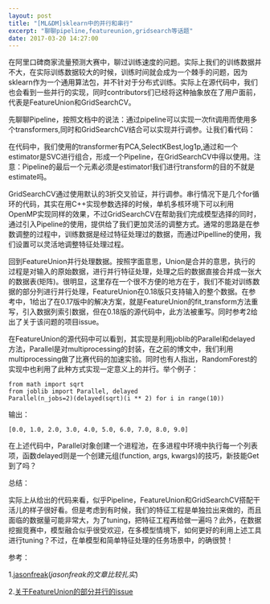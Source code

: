 ```yaml
---
layout: post
title: "[ML&DM]sklearn中的并行和串行"
excerpt: "聊聊pipeline,featureunion,gridsearch等话题"
date: 2017-03-20 14:27:00
---
```


在阿里口碑商家流量预测大赛中，聊过训练速度的问题。实际上我们的训练数据并不大，在实际训练数据较大的时候，训练时间就会成为一个棘手的问题，因为sklearn作为一个通用算法包，并不针对于分布式训练。实际上在源代码中，我们也会看到一些并行的实现，同时contributors们已经将这种抽象放在了用户面前，代表是FeatureUnion和GridSearchCV。

先聊聊Pipeline，按照文档中的说法：通过pipeline可以实现一次fit调用而使用多个transformers,同时和GridSearchCV结合可以实现并行调参。让我们看代码：

<script src="https://gist.github.com/zhpmatrix/1dde70122592d941159e1735775a990f.js"></script>

在代码中，我们使用的transformer有PCA,SelectKBest,log1p,通过和一个estimator是SVC进行组合，形成一个Pipeline，在GridSearchCV中得以使用。注意：Pipeline的最后一个元素必须是estimator!我们进行transform的目的不就是estimate吗。

GridSearchCV通过使用默认的3折交叉验证，并行调参。串行情况下是几个for循环的代码，其实在用C++实现参数选择的时候，单机多核环境下可以利用OpenMP实现同样的效果，不过GridSearchCV在帮助我们完成模型选择的同时，通过引入Pipeline的使用，提供给了我们更加灵活的调整方式。通常的思路是在参数调整的过程中，训练数据是经过特征处理过的数据，而通过Pipelline的使用，我们设置可以灵活地调整特征处理过程。

回到FeatureUnion并行处理数据。按照字面意思，Union是合并的意思，执行的过程是对输入的原始数据，进行并行特征处理，处理之后的数据直接合并成一张大的数据表(矩阵)。很明显，这里存在一个很不方便的地方在于，我们不能对训练数据的部分列进行并行处理，FeatureUnion在0.18版只支持输入的整个数据。在参考中，1给出了在0.17版中的解决方案，就是FeatureUnion的fit_transform方法重写，引入数据列索引数据，但在0.18版的源代码中，此方法被重写。同时参考2给出了关于该问题的项目issue。

在FeatureUnion的源代码中可以看到，其实现是利用joblib的Parallel和delayed方法，Parallel是对multiprocessing的封装，在之前的博文中，我们利用multiprocessing做了比赛代码的加速实验。同时也有人指出，RandomForest的实现中也利用了此种方式实现一定意义上的并行。举个例子：

    from math import sqrt  
    from joblib import Parallel, delayed  
    Parallel(n_jobs=2)(delayed(sqrt)(i ** 2) for i in range(10))  

输出：

    [0.0, 1.0, 2.0, 3.0, 4.0, 5.0, 6.0, 7.0, 8.0, 9.0]  

在上述代码中，Parallel对象创建一个进程池，在多进程中环境中执行每一个列表项，函数delayed则是一个创建元组(function, args, kwargs)的技巧，新技能Get到了吗？

总结：

实际上从给出的代码来看，似乎Pipeline，FeatureUnion和GridSearchCV搭配干活儿的样子很好看。但是考虑到有时候，我们的特征工程是单独拉出来做的，而且面临的数据量可能非常大，为了tuning，把特征工程再给做一遍吗？此外，在数据挖掘竞赛中，模型融合似乎很受欢迎，在多模型情境下，如何更好的利用上述工具进行tuning？不过，在单模型和简单特征处理的任务场景中，的确很赞！

参考：

1.[jasonfreak](http://www.cnblogs.com/jasonfreak/)(_jasonfreak的文章比较扎实_)

2.[关于FeatureUnion的部分并行的issue](https://github.com/scikit-learn/scikit-learn/issues/2034)






